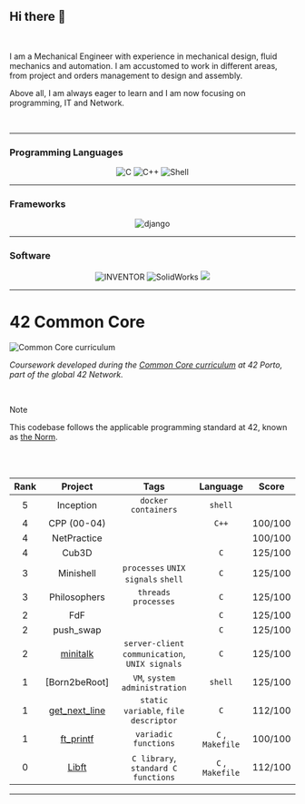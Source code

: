 ## Hi there 👋
</br>

I am a Mechanical Engineer with experience in mechanical design, fluid mechanics and automation. I am accustomed to work in different areas, from project and orders management to design and assembly.

Above all, I am always eager to learn and I am now focusing on programming, IT and Network.

</br>

___
### Programming Languages
<div align="center">
    <img src="https://img.shields.io/badge/c-0D1117.svg?style=for-the-badge&logo=c&logoColor=3893F5" alt="C"/>
    <img src="https://img.shields.io/badge/c%2B%2B-0D1117.svg?style=for-the-badge&logo=c%2B%2B&logoColor=3893F5" alt="C++"/>
    <img src="https://img.shields.io/badge/shell-0D1117.svg?style=for-the-badge&logo=gnu-bash&logoColor=3893F5" alt="Shell"/>
</div>

___
### Frameworks
<div align="center">
    <img src="https://img.shields.io/badge/django-0D1117.svg?style=for-the-badge&logo=django&logoColor=3893F5" alt="django"/>
</div>

___
### Software
<div align="center">
    <img src="https://img.shields.io/badge/Inventor-0D1117.svg?style=for-the-badge&logo=autodesk&logoColor=3893F5" alt="INVENTOR"/>
    <img src="https://img.shields.io/badge/Solidworks-0D1117.svg?style=for-the-badge&logo=dassaultsystemes&logoColor=3893F5" alt="SolidWorks"/>
    <img src="https://img.shields.io/badge/docker-0D1117.svg?style=for-the-badge&logo=docker&logoColor=3893F5 alt="docker"/>
</div>
    
___

# 42 Common Core
![Common Core curriculum](https://img.shields.io/badge/42%20School-Common%20Core%20curriculum-%2315bbbb)

_Coursework developed during the [Common Core curriculum](https://42.fr/en/the-program/software-engineer-degree/) at 42 Porto, part of the global 42 Network._

</br>

>[!NOTE]
>This codebase follows the applicable programming standard at 42, known as [the Norm](https://github.com/teresa-chow/42-common-core/blob/main/en_norm_v4_2023.pdf).

</br>

</br>

Rank | Project | Tags | Language | Score 
:--:|:--:|:--:|:--:|:--:
5 | Inception | `docker` `containers` | `shell` | 
4 | CPP (00-04) | | `C++`| 100/100
4 | NetPractice | | | 100/100
4 | Cub3D | | `C` | 125/100
3 | Minishell | `processes` `UNIX signals` `shell` | `C` | 125/100
3 | Philosophers | `threads` `processes` | `C` | 125/100
2 | FdF | | `C` | 125/100
2 | push_swap | | `C` | 125/100
2 | [minitalk]() | `server-client communication`, `UNIX signals` | `C` | 125/100
1 | [Born2beRoot] | `VM`, `system administration` | `shell` | 125/100
1 | [get_next_line]() | `static variable`, `file descriptor` | `C` | 112/100 
1 | [ft_printf]() | `variadic functions` | `C` , `Makefile` | 100/100 
0 | [Libft]() | `C library`, `standard C functions` | `C` , `Makefile` | 112/100 |

___

</br>

